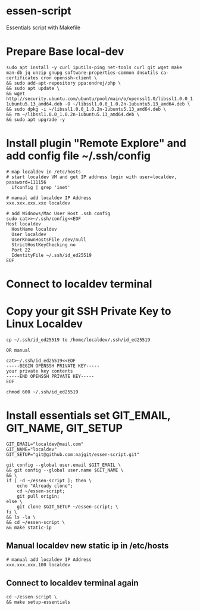 # essen-script
Essentials script with Makefile

# Prepare Base local-dev
```
sudo apt install -y curl iputils-ping net-tools curl git wget make man-db jq unzip gnupg software-properties-common dnsutils ca-certificates cron openssh-client \
&& sudo add-apt-repository ppa:ondrej/php \
&& sudo apt update \
&& wget http://security.ubuntu.com/ubuntu/pool/main/o/openssl1.0/libssl1.0.0_1.0.2n-1ubuntu5.13_amd64.deb -O ~/libssl1.0.0_1.0.2n-1ubuntu5.13_amd64.deb \
&& sudo dpkg -i ~/libssl1.0.0_1.0.2n-1ubuntu5.13_amd64.deb \
&& rm ~/libssl1.0.0_1.0.2n-1ubuntu5.13_amd64.deb \
&& sudo apt upgrade -y
```

# Install plugin "Remote Explore" and add config file ~/.ssh/config
```
# map localdev in /etc/hosts
# start localdev VM and get IP address login with user=localdev, password=111156
  ifconfig | grep 'inet'

# manual add localdev IP Address
xxx.xxx.xxx.xxx localdev

# add Widnows/Mac User Host .ssh config
sudo cat>>~/.ssh/config<<EOF
Host localdev
  HostName localdev
  User localdev
  UserKnownHostsFile /dev/null
  StrictHostKeyChecking no
  Port 22
  IdentityFile ~/.ssh/id_ed25519
EOF
```
# Connect to localdev terminal

# Copy your git SSH Private Key to Linux Localdev
```
cp ~/.ssh/id_ed25519 to /home/localdev/.ssh/id_ed25519

OR manual

cat>~/.ssh/id_ed25519<<EOF
-----BEGIN OPENSSH PRIVATE KEY-----
your private key contents
-----END OPENSSH PRIVATE KEY-----
EOF

chmod 600 ~/.ssh/id_ed25519
```

# Install essentials set GIT_EMAIL, GIT_NAME, GIT_SETUP
```
GIT_EMAIL="localdev@mail.com"
GIT_NAME="localdev"
GIT_SETUP="git@github.com:najgit/essen-script.git"

git config --global user.email $GIT_EMAIL \
&& git config --global user.name $GIT_NAME \
&& \
if [ -d ~/essen-script ]; then \
    echo "Already clone";
    cd ~/essen-script;
    git pull origin;
else \
    git clone $GIT_SETUP ~/essen-script; \
fi \
&& ls -la \
&& cd ~/essen-script \
&& make static-ip
```
## Manual localdev new static ip in /etc/hosts
```
# manual add localdev IP Address
xxx.xxx.xxx.100 localdev
```

##  Connect to localdev terminal again
```
cd ~/essen-script \
&& make setup-essentials
```